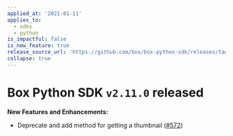 ```yaml
---
applied_at: '2021-01-11'
applies_to:
  - sdks
  - python
is_impactful: false
is_new_feature: true
release_source_url: 'https://github.com/box/box-python-sdk/releases/tag/v2.11.0'
collapse: true
---
```


# Box Python SDK `v2.11.0` released

**New Features and Enhancements:**

* Deprecate and add method for getting a thumbnail ([#572][1])

[1]: https://github.com/box/box-python-sdk/pull/572

